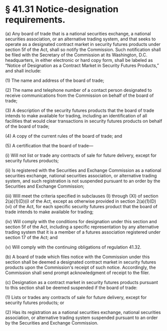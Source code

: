 # § 41.31   Notice-designation requirements.

(a) Any board of trade that is a national securities exchange, a national securities association, or an alternative trading system, and that seeks to operate as a designated contract market in security futures products under section 5f of the Act, shall so notify the Commission. Such notification shall be filed with the Secretary of the Commission at its Washington, D.C. headquarters, in either electronic or hard copy form, shall be labeled as “Notice of Designation as a Contract Market in Security Futures Products,” and shall include: 


(1) The name and address of the board of trade; 


(2) The name and telephone number of a contact person designated to receive communications from the Commission on behalf of the board of trade; 


(3) A description of the security futures products that the board of trade intends to make available for trading, including an identification of all facilities that would clear transactions in security futures products on behalf of the board of trade; 


(4) A copy of the current rules of the board of trade; and 


(5) A certification that the board of trade— 


(i) Will not list or trade any contracts of sale for future delivery, except for security futures products;


(ii) Is registered with the Securities and Exchange Commission as a national securities exchange, national securities association, or alternative trading system, and such registration is not suspended pursuant to an order by the Securities and Exchange Commission; 


(iii) Will meet the criteria specified in subclauses (I) through (XI) of section 2(a)(1)(D)(i) of the Act, except as otherwise provided in section 2(a)(1)(D)(vi) of the Act, for each specific security futures product that the board of trade intends to make available for trading; 


(iv) Will comply with the conditions for designation under this section and section 5f of the Act, including a specific representation by any alternative trading system that it is a member of a futures association registered under section 17 of the Act; and 


(v) Will comply with the continuing obligations of regulation 41.32. 


(b) A board of trade which files notice with the Commission under this section shall be deemed a designated contract market in security futures products upon the Commission's receipt of such notice. Accordingly, the Commission shall send prompt acknowledgment of receipt to the filer. 


(c) Designation as a contract market in security futures products pursuant to this section shall be deemed suspended if the board of trade: 


(1) Lists or trades any contracts of sale for future delivery, except for security futures products; or 


(2) Has its registration as a national securities exchange, national securities association, or alternative trading system suspended pursuant to an order by the Securities and Exchange Commission. 




